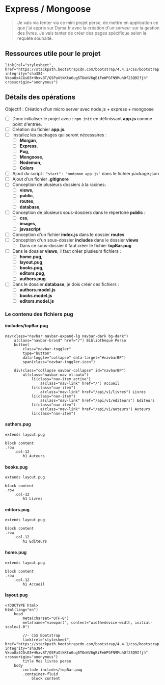 # Express / Mongoose

> Je vais via tenter via ce mini projet perso, de mettre en application ce que j'ai appris sur Dyma.fr avec la création d'un serveur sur la gestion des livres.
> Je vais tenter de créer des pages spécifique selon la requête souhaité.

## Ressources utile pour le projet

```pug
link(rel="stylesheet", href="https://stackpath.bootstrapcdn.com/bootstrap/4.4.1/css/bootstrap.min.css" integrity="sha384-Vkoo8x4CGsO3+Hhxv8T/Q5PaXtkKtu6ug5TOeNV6gBiFeWPGFN9MuhOf23Q9Ifjh" crossorigin="anonymous")
```

## Détails des opérations

Objectif : Création d'un micro server avec node.js + express + mongoose

- [ ] Donc initialiser le projet avec : `npm init` en définissant **app.js** comme point d'entrée.
- [ ] Création du fichier **app.js**.
- [ ] Installez les packages qui seront nécessaires : 
  - [ ] **Morgan**, 
  - [ ] **Express**, 
  - [ ] **Pug**, 
  - [ ] **Mongoose**, 
  - [ ] **Nodemon**, 
  - [ ] **Colors**
- [ ] Ajout du script : `"start": "nodemon app.js"` dans le fichier package.json
- [ ] Ajout d'un fichier **.gitignore**
- [ ] Conception de plusieurs dossiers à la racines: 
  - [ ] **views**, 
  - [ ] **public**, 
  - [ ] **routes**, 
  - [ ] **database**, 
- [ ] Conception de plusieurs sous-dossiers dans le répertoire **public** : 
  - [ ] **css**, 
  - [ ] **images**, 
  - [ ] **javascript**
- [ ] Conception d'un fichier **index.js** dans le dossier **routes**
- [ ] Conception d'un sous-dossier **includes** dans le dossier **views**
  - [ ] Dans ce sous-dossier il faut créer le fichier **topBar.pug**
- [ ] Dans le dossier **views**, il faut créer plusieurs fichiers : 
  - [ ] **home.pug**, 
  - [ ] **layout.pug**, 
  - [ ] **books.pug**, 
  - [ ] **editors.pug**, 
  - [ ] **authors.pug**
- [ ] Dans le dossier **database**, je dois créér ces fichiers :
  - [ ] **authors.model.js**
  - [ ] **books.model.js**
  - [ ] **editors.model.js**

### Le contenu des fichiers pug

#### includes/topBar.pug
```pug
nav(class="navbar navbar-expand-lg navbar-dark bg-dark")
    a(class="navbar-brand" href="/") Bibliothèque Perso
    button(
        class="navbar-toggler" 
        type="button"
        data-toggle="collapse" data-target="#navbarBP")
        span(class="navbar-toggler-icon")

    div(class="collapse navbar-collapse" id="navbarBP")
        ul(class="navbar-nav ml-auto")
            li(class="nav-item active")
                a(class="nav-link" href="/") Accueil
            li(class="nav-item")
                a(class="nav-link" href="/api/v1/livres") Livres
            li(class="nav-item")
                a(class="nav-link" href="/api/v1/editeurs") Editeurs
            li(class="nav-item")
                a(class="nav-link" href="/api/v1/auteurs") Auteurs
            li(class="nav-item")
```
#### authors.pug
```pug
extends layout.pug

block content
.row
    .col-12
        h1 Auteurs
```
#### books.pug
```pug
extends layout.pug

block content
.row
    .col-12
        h1 Livres
```
#### editors.pug
```pug
extends layout.pug

block content
.row
    .col-12
        h1 Editeurs
```
#### home.pug
```pug
extends layout.pug

block content
.row
    .col-12
        h1 Accueil
```
#### layout.pug
```pug
<!DOCTYPE html>
html(lang="en")
    head
        meta(charset="UTF-8")
        meta(name="viewport", content="width=device-width, initial-scale=1.0")

        //- CSS Bootstrap
        link(rel="stylesheet", href="https://stackpath.bootstrapcdn.com/bootstrap/4.4.1/css/bootstrap.min.css" integrity="sha384-Vkoo8x4CGsO3+Hhxv8T/Q5PaXtkKtu6ug5TOeNV6gBiFeWPGFN9MuhOf23Q9Ifjh" crossorigin="anonymous")
        title Mes livres perso
    body
        include includes/topBar.pug
        .container-fluid
            block content

```